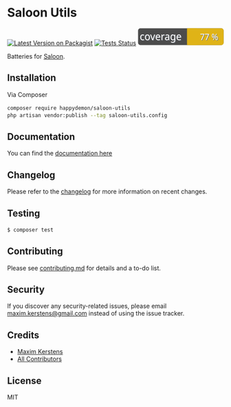 # Saloon Utils

[![Latest Version on Packagist][ico-version]][link-packagist]
[![Tests Status][ico-tests]][link-tests]
![Tests Coverage][ico-coverage]

Batteries for [Saloon](https://docs.saloon.dev/).

## Installation

Via Composer

``` bash
composer require happydemon/saloon-utils
php artisan vendor:publish --tag saloon-utils.config
```

## Documentation

You can find the [documentation here](https://happydemon.gitbook.io/saloon-utils/)

## Changelog

Please refer to the [changelog](changelog.md) for more information on recent changes.

## Testing

``` bash
$ composer test
```

## Contributing

Please see [contributing.md](contributing.md) for details and a to-do list.

## Security

If you discover any security-related issues, please email maxim.kerstens@gmail.com instead of using the issue tracker.

## Credits

- [Maxim Kerstens][link-author]
- [All Contributors][link-contributors]

## License

MIT

[ico-version]: https://img.shields.io/packagist/v/happydemon/saloon-utils.svg?style=flat-square
[ico-tests]: https://github.com/happydemon/saloon-utils/actions/workflows/test.yml/badge.svg
[ico-coverage]: https://raw.githubusercontent.com/happyDemon/saloon-utils/refs/heads/main/badge-coverage.svg

[link-packagist]: https://packagist.org/packages/happydemon/saloon-utils
[link-tests]: https://github.com/happyDemon/saloon-utils/actions/workflows/test.yml?query=branch%3Amain
[link-author]: https://github.com/happydemon
[link-contributors]: ../../contributors
